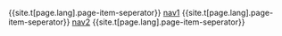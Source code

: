 {{site.t[page.lang].page-item-seperator}} [nav1](http://www.msc-kasendorf.de/) {{site.t[page.lang].page-item-seperator}} [nav2](http://www.msc-kasendorf.de/) {{site.t[page.lang].page-item-seperator}}
